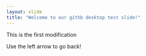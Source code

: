 ```yaml
---
layout: slide
title: "Welcome to our githb desktop test slide!"
---
```

This is the first modification

Use the left arrow to go back!
